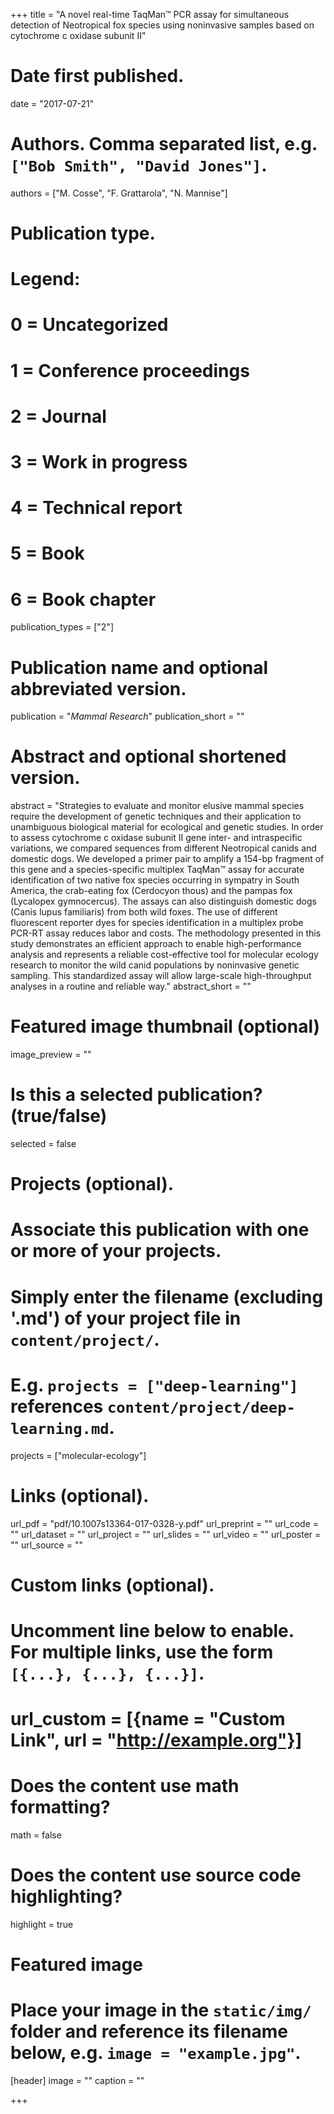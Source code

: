 +++
title = "A novel real-time TaqMan™ PCR assay for simultaneous detection of Neotropical fox species using noninvasive samples based on cytochrome c oxidase subunit II"

# Date first published.
date = "2017-07-21"

# Authors. Comma separated list, e.g. `["Bob Smith", "David Jones"]`.
authors = ["M. Cosse", "F. Grattarola", "N. Mannise"]

# Publication type.
# Legend:
# 0 = Uncategorized
# 1 = Conference proceedings
# 2 = Journal
# 3 = Work in progress
# 4 = Technical report
# 5 = Book
# 6 = Book chapter
publication_types = ["2"]

# Publication name and optional abbreviated version.
publication = "*Mammal Research*"
publication_short = ""

# Abstract and optional shortened version.
abstract = "Strategies to evaluate and monitor elusive mammal species require the development of genetic  techniques and their application to unambiguous biological material for ecological and genetic studies. In order to assess cytochrome c oxidase subunit II gene inter- and intraspecific variations, we compared sequences from different Neotropical canids and domestic dogs. We developed a primer pair to amplify a 154-bp fragment of this gene and a species-specific multiplex TaqMan™ assay for accurate identification of two native fox species occurring in sympatry in South America, the crab-eating fox (Cerdocyon thous) and the pampas fox (Lycalopex gymnocercus). The assays can also distinguish domestic dogs (Canis lupus familiaris) from both wild foxes. The use of different fluorescent reporter dyes for species identification in a multiplex probe PCR-RT assay reduces labor and costs. The methodology presented in this study demonstrates an efficient approach to enable high-performance analysis and represents a reliable cost-effective tool for molecular ecology research to monitor the wild canid populations by noninvasive genetic sampling. This standardized assay will allow large-scale high-throughput analyses in a routine and reliable way."
abstract_short = ""

# Featured image thumbnail (optional)
image_preview = ""

# Is this a selected publication? (true/false)
selected = false

# Projects (optional).
#   Associate this publication with one or more of your projects.
#   Simply enter the filename (excluding '.md') of your project file in `content/project/`.
#   E.g. `projects = ["deep-learning"]` references `content/project/deep-learning.md`.
projects = ["molecular-ecology"]

# Links (optional).
url_pdf = "pdf/10.1007s13364-017-0328-y.pdf"
url_preprint = ""
url_code = ""
url_dataset = ""
url_project = ""
url_slides = ""
url_video = ""
url_poster = ""
url_source = ""

# Custom links (optional).
#   Uncomment line below to enable. For multiple links, use the form `[{...}, {...}, {...}]`.
# url_custom = [{name = "Custom Link", url = "http://example.org"}]

# Does the content use math formatting?
math = false

# Does the content use source code highlighting?
highlight = true

# Featured image
# Place your image in the `static/img/` folder and reference its filename below, e.g. `image = "example.jpg"`.
[header]
image = ""
caption = ""

+++
